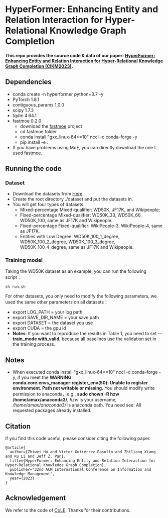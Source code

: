 # HyperFormer: Enhancing Entity and Relation Interaction for Hyper-Relational Knowledge Graph Completion
#### This repo provides the source code & data of our paper: [HyperFormer: Enhancing Entity and Relation Interaction for Hyper-Relational Knowledge Graph Completion (CIKM2023)](https://arxiv.org/pdf/2308.06512.pdf).
## Dependencies
* conda create -n hyperformer python=3.7 -y
* PyTorch 1.8.1
* contiguous_params 1.0.0
* scipy 1.7.3
* tqdm 4.64.1
* fastmoe 0.2.0
  * download the [fastmoe](https://github.com/laekov/fastmoe) project
  * cd fastmoe folder
  * conda install "gxx_linux-64<=10" nccl -c conda-forge -y 
  * pip install -e .
* If you have problems using MoE, you can directly download the one I used [fastmoe](https://drive.google.com/file/d/1c3ijOe5PacVWyfmD2amUk0dpTbsjIHIS/view?usp=sharing).
## Running the code
### Dataset
* Download the datasets from [Here](https://drive.google.com/drive/folders/1FBopRFRe7NS75w3NvzKTW_QyqvgKRyqC?usp=drive_link).
* Create the root directory ./dataset and put the datasets in.
* You will get four types of datasets:
  * Mixed-percentage Mixed-qualifier: WD50K, JF17K, and Wikipeople;
  * Fixed-percentage Mixed-qualifier: WD50K_33, WD50K_66, WD50K_100, same as JF17K and Wikipeople.
  * Fixed-percentage Fixed-qualifier: WikiPeople-3, WikiPeople-4, same as JF17K.
  * Entities with Low Degree: WD50K_100_1_degree, WD50K_100_2_degree, WD50K_100_3_degree, WD50K_100_4_degree, same as JF17K and Wikipeople.

### Training model
Taking the WD50K dataset as an example, you can run the following script：
```python
sh run.sh
```
For other datasets, you only need to modify the following parameters, we used the same other parameters on all datasets：
* export LOG_PATH = your log path
* export SAVE_DIR_NAME = your save path
* export DATASET = the dataset you use
* export CUDA = the gpu id
* **Notes**: If you want to reproduce the results in Table 1, you need to set **--train_mode with_valid**, because all baselines use the validation set in the training process.

## Notes
* When executed conda install "gxx_linux-64<=10" nccl -c conda-forge -y, if you meet the **WARNING conda.core.envs_manager:register_env(50): Unable to register environment. Path not writable or missing.** You should modify write permission to anaconda，e.g., **sudo chown -R hzw /home/amax/anaconda3/**, *hzw* is your username, */home/amax/anaconda3/* is anaconda path. You need see: All requested packages already installed.

## Citation
If you find this code useful, please consider citing the following paper.
```
@article{
  author={Zhiwei Hu and Víctor Gutiérrez-Basulto and Zhiliang Xiang and Ru Li and Jeff Z. Pan},
  title={HyperFormer: Enhancing Entity and Relation Interaction for Hyper-Relational Knowledge Graph Completion},
  publisher="32nd ACM International Conference on Information and Knowledge Management",
  year={2023}
}
```

## Acknowledgement
We refer to the code of [CoLE](https://github.com/nju-websoft/CoLE). Thanks for their contributions.
